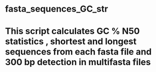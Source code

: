 # fasta_sequences_GC_str
# This script calculates GC % N50 statistics , shortest and longest sequences from each fasta file and 300 bp detection in multifasta files

